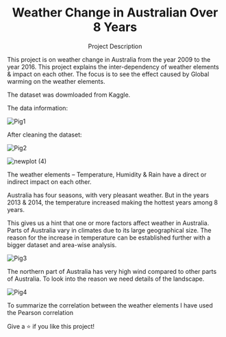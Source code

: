 <h1 align="center">Weather Change in Australian Over 8 Years</h1> 

<p align="center">Project Description</p>
This project is on weather change in Australia from the year 2009 to the year 2016. 
This project explains the inter-dependency of weather elements & impact on each other. 
The focus is to see the effect caused by Global warming on the weather elements. 


The dataset was dowmloaded from Kaggle.


The data information:


![Pig1](https://user-images.githubusercontent.com/100771366/156882411-849b6a3f-d2e0-419c-b9ac-1fb60f2a8490.png)


After cleaning the dataset:

![Pig2](https://user-images.githubusercontent.com/100771366/156882669-f4c7adc9-26b1-420e-9bc6-ec3cab01842f.png)


![newplot (4)](https://user-images.githubusercontent.com/100771366/156883076-8fc8d0ec-a08e-4812-bb5d-696980e7ed07.png)

The weather elements – Temperature, Humidity & Rain have a direct or indirect impact on each other.

Australia has four seasons, with very pleasant weather. But in the years 2013 & 2014, the temperature increased making the hottest years among 8 years.

This gives us a hint that one or more factors affect weather in Australia. Parts of Australia vary in climates due to its large geographical size. The reason for the increase in temperature can be established further with a bigger dataset and area-wise analysis. 


![Pig3](https://user-images.githubusercontent.com/100771366/156883394-dd0e1537-2bed-42fd-a560-fd4cc4c12763.png)

The northern part of Australia has very high wind compared to other parts of Australia. To look into the reason we need details of the landscape. 


![Pig4](https://user-images.githubusercontent.com/100771366/156883637-cf6c0430-cd9f-4bbe-8337-1a801a82560c.png)

To summarize the correlation between the weather elements I have used the Pearson correlation



Give a ⭐️ if you like this project!
